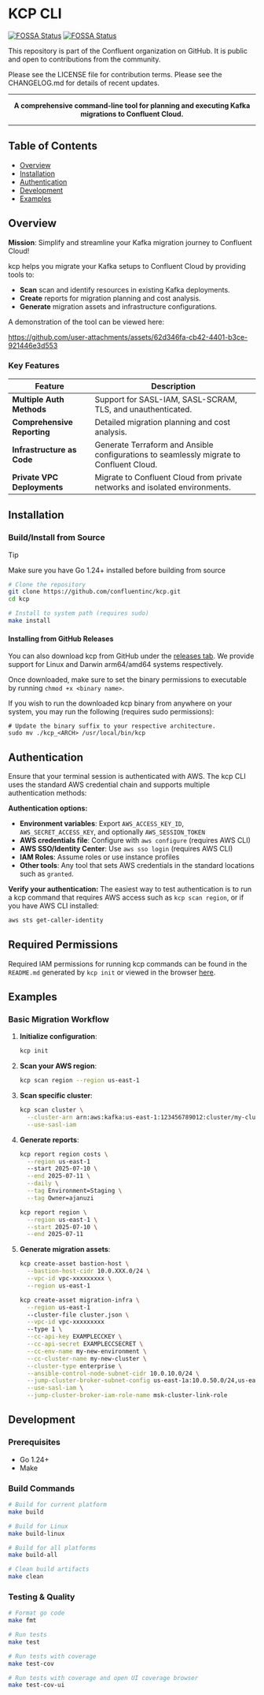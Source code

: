 # KCP CLI

[![FOSSA Status](https://app.fossa.com/api/projects/custom%2B65%2Fgithub.com%2Fconfluentinc%2Fkcp-internal.svg?type=shield&issueType=license)](https://app.fossa.com/projects/custom%2B65%2Fgithub.com%2Fconfluentinc%2Fkcp-internal?ref=badge_shield&issueType=license) [![FOSSA Status](https://app.fossa.com/api/projects/custom%2B65%2Fgithub.com%2Fconfluentinc%2Fkcp-internal.svg?type=shield&issueType=security)](https://app.fossa.com/projects/custom%2B65%2Fgithub.com%2Fconfluentinc%2Fkcp-internal?ref=badge_shield&issueType=security)

This repository is part of the Confluent organization on GitHub.
It is public and open to contributions from the community.

Please see the LICENSE file for contribution terms.
Please see the CHANGELOG.md for details of recent updates.

---

<div align="center">

**A comprehensive command-line tool for planning and executing Kafka migrations to Confluent Cloud.**

</div>

---

## Table of Contents

- [Overview](#overview)
- [Installation](#installation)
- [Authentication](#authentication)
- [Development](#development)
- [Examples](#examples)

## Overview

**Mission**: Simplify and streamline your Kafka migration journey to Confluent Cloud!

kcp helps you migrate your Kafka setups to Confluent Cloud by providing tools to:

- **Scan** scan and identify resources in existing Kafka deployments.
- **Create** reports for migration planning and cost analysis.
- **Generate** migration assets and infrastructure configurations.

A demonstration of the tool can be viewed here:

https://github.com/user-attachments/assets/62d346fa-cb42-4401-b3ce-921446e3d553

### Key Features

| Feature                     | Description                                                                             |
| --------------------------- | --------------------------------------------------------------------------------------- |
| **Multiple Auth Methods**   | Support for SASL-IAM, SASL-SCRAM, TLS, and unauthenticated.                             |
| **Comprehensive Reporting** | Detailed migration planning and cost analysis.                                          |
| **Infrastructure as Code**  | Generate Terraform and Ansible configurations to seamlessly migrate to Confluent Cloud. |
| **Private VPC Deployments** | Migrate to Confluent Cloud from private networks and isolated environments.             |

## Installation

### Build/Install from Source

> [!TIP]
> Make sure you have Go 1.24+ installed before building from source

```bash
# Clone the repository
git clone https://github.com/confluentinc/kcp.git
cd kcp

# Install to system path (requires sudo)
make install
```

#### Installing from GitHub Releases

You can also download kcp from GitHub under the [releases tab](https://github.com/confluentinc/kcp/releases/latest). We provide support for Linux and Darwin arm64/amd64 systems respectively.

Once downloaded, make sure to set the binary permissions to executable by running `chmod +x <binary name>`.

If you wish to run the downloaded kcp binary from anywhere on your system, you may run the following (requires sudo permissions):

```shell
# Update the binary suffix to your respective architecture.
sudo mv ./kcp_<ARCH> /usr/local/bin/kcp
```

## Authentication

Ensure that your terminal session is authenticated with AWS. The kcp CLI uses the standard AWS credential chain and supports multiple authentication methods:

**Authentication options:**

- **Environment variables**: Export `AWS_ACCESS_KEY_ID`, `AWS_SECRET_ACCESS_KEY`, and optionally `AWS_SESSION_TOKEN`
- **AWS credentials file**: Configure with `aws configure` (requires AWS CLI)
- **AWS SSO/Identity Center**: Use `aws sso login` (requires AWS CLI)
- **IAM Roles**: Assume roles or use instance profiles
- **Other tools**: Any tool that sets AWS credentials in the standard locations such as `granted`.

**Verify your authentication:**
The easiest way to test authentication is to run a kcp command that requires AWS access such as `kcp scan region`, or if you have AWS CLI installed:

```bash
aws sts get-caller-identity
```

## Required Permissions

Required IAM permissions for running kcp commands can be found in the `README.md` generated by `kcp init` or viewed in the browser [here](https://github.com/confluentinc/kcp/blob/main/internal/generators/init/assets/README.md#kcp-commands).

## Examples

### Basic Migration Workflow

1. **Initialize configuration**:

   ```bash
   kcp init
   ```

2. **Scan your AWS region**:

   ```bash
   kcp scan region --region us-east-1
   ```

3. **Scan specific cluster**:

   ```bash
   kcp scan cluster \
     --cluster-arn arn:aws:kafka:us-east-1:123456789012:cluster/my-cluster \
     --use-sasl-iam
   ```

4. **Generate reports**:

   ```bash
   kcp report region costs \
     --region us-east-1
     --start 2025-07-10 \
     --end 2025-07-11 \
     --daily \
     --tag Environment=Staging \
     --tag Owner=ajanuzi
   ```

   ```bash
   kcp report region \
     --region us-east-1 \
     --start 2025-07-10 \
     --end 2025-07-11
   ```

5. **Generate migration assets**:

   ```bash
   kcp create-asset bastion-host \
     --bastion-host-cidr 10.0.XXX.0/24 \
     --vpc-id vpc-xxxxxxxxx \
     --region us-east-1
   ```

   ```bash
   kcp create-asset migration-infra \
     --region us-east-1
     --cluster-file cluster.json \
     --vpc-id vpc-xxxxxxxxx
     --type 1 \
     --cc-api-key EXAMPLECCKEY \
     --cc-api-secret EXAMPLECCSECRET \
     --cc-env-name my-new-environment \
     --cc-cluster-name my-new-cluster \
     --cluster-type enterprise \
     --ansible-control-node-subnet-cidr 10.0.10.0/24 \
     --jump-cluster-broker-subnet-config us-east-1a:10.0.50.0/24,us-east-1b:10.0.60.0/24,us-east-1c:10.0.70.0/24 \
     --use-sasl-iam \
     --jump-cluster-broker-iam-role-name msk-cluster-link-role
   ```

## Development

### Prerequisites

- Go 1.24+
- Make

### Build Commands

```bash
# Build for current platform
make build

# Build for Linux
make build-linux

# Build for all platforms
make build-all

# Clean build artifacts
make clean
```

### Testing & Quality

```bash
# Format go code
make fmt

# Run tests
make test

# Run tests with coverage
make test-cov

# Run tests with coverage and open UI coverage browser
make test-cov-ui
```
